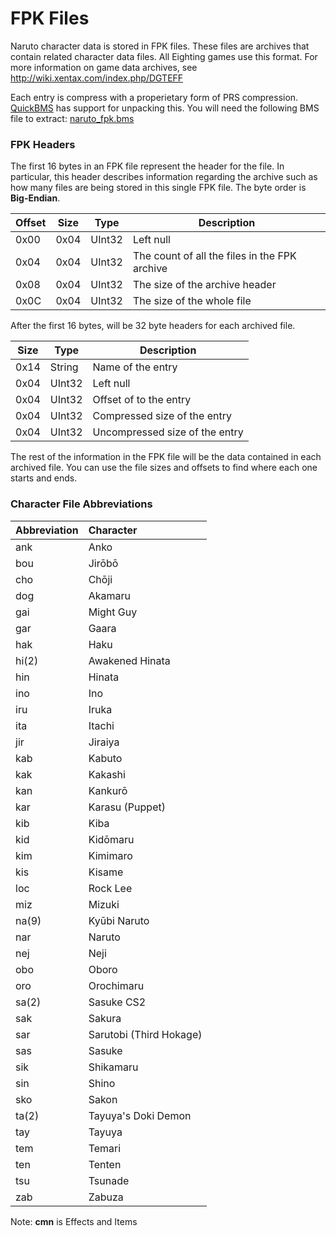 # FPK Files
Naruto character data is stored in FPK files. These files are archives that contain related character data files. All Eighting games use this format. For more information on game data archives, see http://wiki.xentax.com/index.php/DGTEFF

Each entry is compress with a properietary form of PRS compression. [QuickBMS](https://www.google.com/search?q=quickbms) has support for unpacking this. You will need the following BMS file to extract: [naruto_fpk.bms](/utils/naruto_fpk.bms)

### FPK Headers
The first 16 bytes in an FPK file represent the header for the file. In particular, this header describes information regarding the archive such as how many files are being stored in this single FPK file. The byte order is **Big-Endian**. 

| Offset |  Size |  Type   |  Description                                   | 
|--------|-------|---------|------------------------------------------------| 
| 0x00   |  0x04 |  UInt32 |  Left null                                     | 
| 0x04   |  0x04 |  UInt32 |  The count of all the files in the FPK archive | 
| 0x08   |  0x04 |  UInt32 |  The size of the archive header                | 
| 0x0C   |  0x04 |  UInt32 |  The size of the whole file                    | 

After the first 16 bytes, will be 32 byte headers for each archived file.

| Size |  Type   |  Description                    | 
|------|---------|---------------------------------| 
| 0x14 |  String |  Name of the entry              | 
| 0x04 |  UInt32 |  Left null                      | 
| 0x04 |  UInt32 |  Offset of to the entry         | 
| 0x04 |  UInt32 |  Compressed size of the entry   | 
| 0x04 |  UInt32 |  Uncompressed size of the entry | 


The rest of the information in the FPK file will be the data contained in each archived file. You can use the file sizes and offsets to find where each one starts and ends. 

### Character File Abbreviations
| Abbreviation | Character                  |
| :----------- | :------------------------- |
|   ank        | Anko                       |
|   bou        | Jirōbō                     |
|   cho        | Chōji                      |
|   dog        | Akamaru                    |
|   gai        | Might Guy                  |
|   gar        | Gaara                      |
|   hak        | Haku	                      |
|   hi(2)      | Awakened Hinata            |
|   hin        | Hinata                     |
|   ino        | Ino                        |
|   iru        | Iruka                      |
|   ita        | Itachi                     |
|   jir        | Jiraiya                    |
|   kab        | Kabuto                     |
|   kak        | Kakashi                    |
|   kan        | Kankurō                    |
|   kar        | Karasu (Puppet)            |
|   kib        | Kiba                       |
|   kid        | Kidōmaru                   |
|   kim        | Kimimaro                   |
|   kis        | Kisame                     |
|   loc        | Rock Lee                   |
|   miz        | Mizuki                     |
|   na(9)      | Kyūbi Naruto               |
|   nar        | Naruto                     |
|   nej        | Neji                       |
|   obo        | Oboro                      |
|   oro        | Orochimaru                 |
|   sa(2)      | Sasuke CS2                 |
|   sak        | Sakura                     |
|   sar        | Sarutobi (Third Hokage)    |
|   sas        | Sasuke                     |
|   sik        | Shikamaru                  |
|   sin        | Shino                      |
|   sko        | Sakon                      |
|   ta(2)      | Tayuya's Doki Demon        |
|   tay        | Tayuya                     |
|   tem        | Temari                     |
|   ten        | Tenten                     |
|   tsu        | Tsunade                    |
|   zab        | Zabuza                     |

Note: **cmn** is Effects and Items
